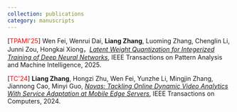 ```yaml
---
collection: publications
category: manuscripts
---
```


[<span style="color:#FF0000">TPAMI'25</span>] Wen Fei, Wenrui Dai, **Liang Zhang**, Luoming Zhang, Chenglin Li, Junni Zou, Hongkai Xiong，[*<u>Latent Weight Quantization for Integerized Training of Deep Neural Networks</u>*](https://ieeexplore.ieee.org/abstract/document/10834560), IEEE Transactions on Pattern Analysis and Machine Intelligence, 2025. 

[<span style="color:#FF0000">TC'24</span>] **Liang Zhang**, Hongzi Zhu, Wen Fei, Yunzhe Li, Mingjin Zhang, Jiannong Cao, Minyi Guo, [*<u>Novas: Tackling Online Dynamic Video Analytics With Service Adaptation at Mobile Edge Servers</u>*](https://ieeexplore.ieee.org/abstract/document/10565291/), IEEE Transactions on Computers, 2024.



